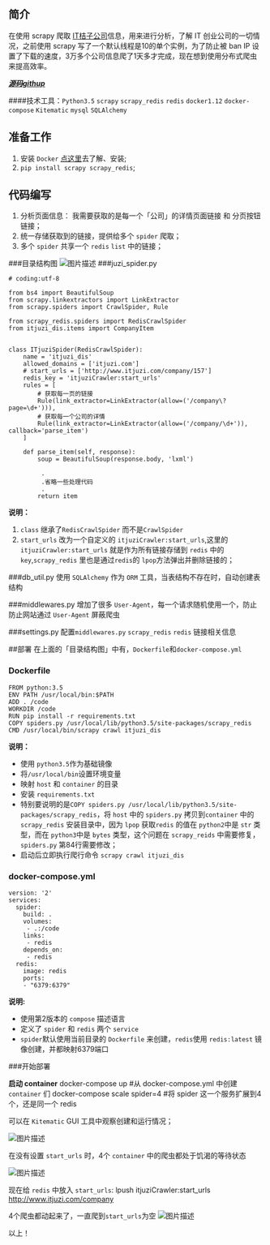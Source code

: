 ## 简介
在使用 scrapy 爬取 [IT桔子公司][1]信息，用来进行分析，了解 IT 创业公司的一切情况，之前使用 scrapy 写了一个默认线程是10的单个实例，为了防止被 ban IP 设置了下载的速度，3万多个公司信息爬了1天多才完成，现在想到使用分布式爬虫来提高效率。

***[源码githup][2]***

####技术工具：`Python3.5` `scrapy` `scrapy_redis` `redis` `docker1.12` `docker-compose` `Kitematic` `mysql` `SQLAlchemy`

## 准备工作

 1. 安装 `Docker` [点这里][3]去了解、安装;
 2. `pip install scrapy scrapy_redis`;
 
## 代码编写

1. 分析页面信息：
我需要获取的是每一个「公司」的详情页面链接 和 分页按钮链接；
2. 统一存储获取到的链接，提供给多个 `spider` 爬取；
3. 多个 `spider` 共享一个 `redis` `list` 中的链接；

###目录结构图
![图片描述][5]
###juzi_spider.py
```
# coding:utf-8

from bs4 import BeautifulSoup
from scrapy.linkextractors import LinkExtractor
from scrapy.spiders import CrawlSpider, Rule

from scrapy_redis.spiders import RedisCrawlSpider
from itjuzi_dis.items import CompanyItem


class ITjuziSpider(RedisCrawlSpider):
    name = 'itjuzi_dis'
    allowed_domains = ['itjuzi.com']
    # start_urls = ['http://www.itjuzi.com/company/157']
    redis_key = 'itjuziCrawler:start_urls'
    rules = [
        # 获取每一页的链接
        Rule(link_extractor=LinkExtractor(allow=('/company\?page=\d+'))),
        # 获取每一个公司的详情
        Rule(link_extractor=LinkExtractor(allow=('/company/\d+')), callback='parse_item')
    ]

    def parse_item(self, response):
        soup = BeautifulSoup(response.body, 'lxml')

         .
         .省略一些处理代码
         .
        return item
```
**说明：** 
1. `class` 继承了`RedisCrawlSpider` 而不是`CrawlSpider`
2. `start_urls` 改为一个自定义的 `itjuziCrawler:start_urls`,这里的`itjuziCrawler:start_urls` 就是作为所有链接存储到 `redis` 中的 `key`,`scrapy_redis` 里也是通过`redis`的 `lpop`方法弹出并删除链接的；

###db_util.py
使用 `SQLAlchemy` 作为 `ORM` 工具，当表结构不存在时，自动创建表结构

###middlewares.py
增加了很多 `User-Agent`，每一个请求随机使用一个，防止防止网站通过 `User-Agent` 屏蔽爬虫

###settings.py
配置`middlewares.py` `scrapy_redis` `redis` 链接相关信息

##部署
在上面的「目录结构图」中有，`Dockerfile`和`docker-compose.yml`
### Dockerfile

```
FROM python:3.5
ENV PATH /usr/local/bin:$PATH
ADD . /code
WORKDIR /code
RUN pip install -r requirements.txt
COPY spiders.py /usr/local/lib/python3.5/site-packages/scrapy_redis
CMD /usr/local/bin/scrapy crawl itjuzi_dis

```
**说明：** 

 - 使用 `python3.5`作为基础镜像
 - 将`/usr/local/bin`设置环境变量
 - 映射 `host` 和 `container` 的目录
 - 安装 `requirements.txt`
 - 特别要说明的是`COPY spiders.py /usr/local/lib/python3.5/site-packages/scrapy_redis`，将 `host` 中的 `spiders.py` 拷贝到`container` 中的 `scrapy_redis` 安装目录中，因为 `lpop` 获取`redis` 的值在 `python2`中是 `str` 类型，而在 `python3`中是 `bytes` 类型，这个问题在 `scrapy_reids` 中需要修复，`spiders.py` 第84行需要修改；
 - 启动后立即执行爬行命令 `scrapy crawl itjuzi_dis`

### docker-compose.yml
```
version: '2'
services:
  spider:
    build: .
    volumes:
     - .:/code
    links:
     - redis
    depends_on:
     - redis
  redis:
    image: redis
    ports:
    - "6379:6379"

```
**说明:**

 - 使用第2版本的 `compose` 描述语言
 - 定义了 `spider` 和 `redis` 两个 `service`
 - `spider`默认使用当前目录的 `Dockerfile` 来创建，`redis`使用 `redis:latest` 镜像创建，并都映射6379端口

###开始部署

**启动 container**
    docker-compose up #从 docker-compose.yml 中创建 `container` 们
    docker-compose scale spider=4 #将 spider 这一个服务扩展到4个，还是同一个 redis

 可以在 `Kitematic` GUI 工具中观察创建和运行情况；

![图片描述][6]

 在没有设置 `start_urls` 时，4个 `container` 中的爬虫都处于饥渴的等待状态

![图片描述][7]

现在给 `redis` 中放入 `start_urls`:
    lpush itjuziCrawler:start_urls http://www.itjuzi.com/company
   
4个爬虫都动起来了，一直爬到`start_urls`为空
![图片描述][8]

以上！


  [1]: http://www.itjuzi.com/company
  [2]: https://github.com/caoxiaozh/itjuzi_dis
  [3]: https://www.docker.com/products/overview
  [4]: https://github.com/caoxiaozh/itjuzi_dis
  [5]: /img/bVAlLY
  [6]: /img/bVAlSh
  [7]: /img/bVAlS7
  [8]: /img/bVAlUh
